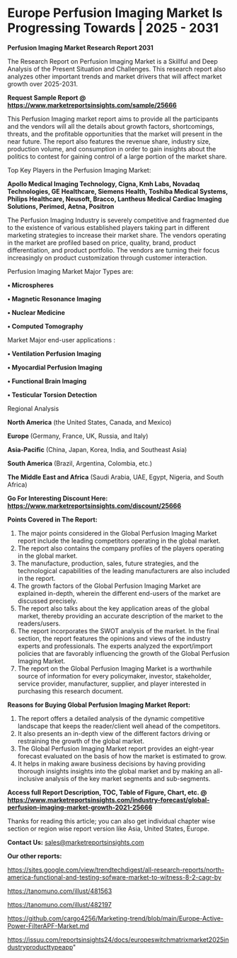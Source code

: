# Europe Perfusion Imaging Market Is Progressing Towards | 2025 - 2031

<strong>Perfusion Imaging Market Research Report 2031</strong>

The Research Report on Perfusion Imaging Market is a Skillful and Deep Analysis of the Present Situation and Challenges. This research report also analyzes other important trends and market drivers that will affect market growth over 2025-2031.

<strong>Request Sample Report @ <a href=https://www.marketreportsinsights.com/sample/25666>https://www.marketreportsinsights.com/sample/25666</a></strong>

This Perfusion Imaging market report aims to provide all the participants and the vendors will all the details about growth factors, shortcomings, threats, and the profitable opportunities that the market will present in the near future. The report also features the revenue share, industry size, production volume, and consumption in order to gain insights about the politics to contest for gaining control of a large portion of the market share.

Top Key Players in the Perfusion Imaging Market:

<strong>Apollo Medical Imaging Technology, Cigna, Kmh Labs, Novadaq Technologies, GE Healthcare, Siemens Health, Toshiba Medical Systems, Philips Healthcare, Neusoft, Bracco, Lantheus Medical Cardiac Imaging Solutions, Perimed, Aetna, Positron</strong>

The Perfusion Imaging Industry is severely competitive and fragmented due to the existence of various established players taking part in different marketing strategies to increase their market share. The vendors operating in the market are profiled based on price, quality, brand, product differentiation, and product portfolio. The vendors are turning their focus increasingly on product customization through customer interaction.

Perfusion Imaging Market Major Types are:

<strong>• Microspheres

• Magnetic Resonance Imaging

• Nuclear Medicine

• Computed Tomography</strong>

Market Major end-user applications :

<strong>• Ventilation Perfusion Imaging

• Myocardial Perfusion Imaging

• Functional Brain Imaging

• Testicular Torsion Detection</strong>

Regional Analysis

</u><strong><b>North America</b></strong> (the United States, Canada, and Mexico)

<strong><b>Europe </b></strong>(Germany, France, UK, Russia, and Italy)

<strong><b>Asia-Pacific</b></strong> (China, Japan, Korea, India, and Southeast Asia)

<strong><b>South America</b></strong> (Brazil, Argentina, Colombia, etc.)

<strong><b>The Middle East and Africa</b></strong> (Saudi Arabia, UAE, Egypt, Nigeria, and South Africa)

<strong>Go For Interesting Discount Here: <a href=https://www.marketreportsinsights.com/discount/25666>https://www.marketreportsinsights.com/discount/25666</a></strong>

<strong>Points Covered in The Report:</strong>
<ol>
  <li>The major points considered in the Global Perfusion Imaging Market report include the leading competitors operating in the global market.</li>
  <li>The report also contains the company profiles of the players operating in the global market.</li>
  <li>The manufacture, production, sales, future strategies, and the technological capabilities of the leading manufacturers are also included in the report.</li>
  <li>The growth factors of the Global Perfusion Imaging Market are explained in-depth, wherein the different end-users of the market are discussed precisely.</li>
  <li>The report also talks about the key application areas of the global market, thereby providing an accurate description of the market to the readers/users.</li>
  <li>The report incorporates the SWOT analysis of the market. In the final section, the report features the opinions and views of the industry experts and professionals. The experts analyzed the export/import policies that are favorably influencing the growth of the Global Perfusion Imaging Market.</li>
  <li>The report on the Global Perfusion Imaging Market is a worthwhile source of information for every policymaker, investor, stakeholder, service provider, manufacturer, supplier, and player interested in purchasing this research document.</li>
</ol>
<strong>Reasons for Buying Global Perfusion Imaging Market Report:</strong>

<ol>
  <li>The report offers a detailed analysis of the dynamic competitive landscape that keeps the reader/client well ahead of the competitors.</li>
  <li>It also presents an in-depth view of the different factors driving or restraining the growth of the global market.</li>
  <li>The Global Perfusion Imaging Market report provides an eight-year forecast evaluated on the basis of how the market is estimated to grow.</li>
  <li>It helps in making aware business decisions by having providing thorough insights insights into the global market and by making an all-inclusive analysis of the key market segments and sub-segments.</li>
</ol>
<strong>Access full Report Description, TOC, Table of Figure, Chart, etc. @ <a href=https://www.marketreportsinsights.com/industry-forecast/global-perfusion-imaging-market-growth-2021-25666>https://www.marketreportsinsights.com/industry-forecast/global-perfusion-imaging-market-growth-2021-25666</a></strong>


Thanks for reading this article; you can also get individual chapter wise section or region wise report version like Asia, United States, Europe.

<strong>Contact Us:</strong>
sales@marketreportsinsights.com

<strong>Our other reports:</strong>

<a href=https://sites.google.com/view/trendtechdigest/all-research-reports/north-america-functional-and-testing-sofware-market-to-witness-8-2-cagr-by>https://sites.google.com/view/trendtechdigest/all-research-reports/north-america-functional-and-testing-sofware-market-to-witness-8-2-cagr-by</a>

<a href=https://tanomuno.com/illust/481563>https://tanomuno.com/illust/481563</a>

<a href=https://tanomuno.com/illust/482197>https://tanomuno.com/illust/482197</a>

<a href=https://github.com/cargo4256/Marketing-trend/blob/main/Europe-Active-Power-FilterAPF-Market.md>https://github.com/cargo4256/Marketing-trend/blob/main/Europe-Active-Power-FilterAPF-Market.md</a>

<a href=https://issuu.com/reportsinsights24/docs/europeswitchmatrixmarket2025industryproducttypeapp>https://issuu.com/reportsinsights24/docs/europeswitchmatrixmarket2025industryproducttypeapp</a>"
